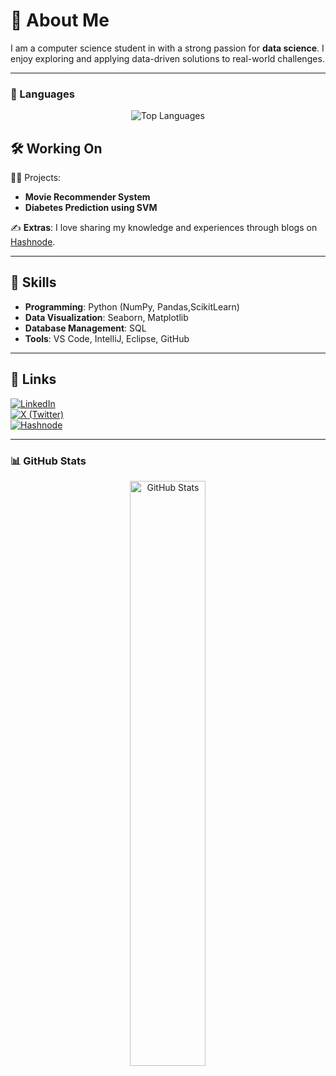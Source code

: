 # 🚀 About Me

I am a computer science student in with a strong passion for **data science**. I enjoy exploring and applying data-driven solutions to real-world challenges.

---



<!-- Most Used Languages -->
### 🚀 Languages 
<p align="center">
  <img src="https://github-readme-stats.vercel.app/api/top-langs/?username=Sparsh-khanal75&layout=compact&theme=tokyonight" alt="Top Languages" />
</p>


## 🛠️ Working On

👨‍💻 Projects:  
- **Movie Recommender System**  
- **Diabetes Prediction using SVM**

✍️ **Extras**: I love sharing my knowledge and experiences through blogs on [Hashnode](https://hashnode.com/@sparshkhanal).

---

## 🧰 Skills

- **Programming**: Python (NumPy, Pandas,ScikitLearn)  
- **Data Visualization**: Seaborn, Matplotlib  
- **Database Management**: SQL  
- **Tools**: VS Code, IntelliJ, Eclipse, GitHub  

---

## 🔗 Links

[![LinkedIn](https://img.shields.io/badge/LinkedIn-0077B5?logo=linkedin&logoColor=white)](https://www.linkedin.com/in/Sparsh-khanal75)  
[![X (Twitter)](https://img.shields.io/badge/X-1DA1F2?logo=twitter&logoColor=white)](https://x.com/sparsh_X75)  
[![Hashnode](https://img.shields.io/badge/Hashnode-2962FF?logo=hashnode&logoColor=white)](https://hashnode.com/@sparshkhanal)

---

<!-- GitHub Stats -->
### 📊 GitHub Stats
<div align="center">
  <img src="https://github-readme-stats.vercel.app/api?username=Sparsh-khanal75&show_icons=true&theme=tokyonight" alt="GitHub Stats" width="49%" />
 
</div>
